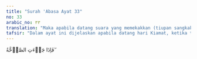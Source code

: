 ```yaml
---
title: "Surah 'Abasa Ayat 33"
no: 33
arabic_no: ٣٣
translation: "Maka apabila datang suara yang memekakkan (tiupan sangkakala yang kedua),"
tafsir: "Dalam ayat ini dijelaskan apabila datang hari Kiamat, ketika terdengar suara yang sangat dahsyat yang memekakkan telinga, yaitu tiupan Malaikat Israfil yang kedua kalinya, maka pada hari tersebut terasa kesedihan dan penyesalan bagi seluruh orang-orang yang kafir. Dalam ayat berikutnya diperinci kedahsyatan hari Kiamat itu."
---
```

فَاِذَا جَاۤءَتِ الصَّاۤخَّةُ ۖ